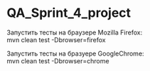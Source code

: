 # QA_Sprint_4_project
Запустить тесты на браузере Mozilla Firefox:   
mvn clean test -Dbrowser=firefox

Запустить тесты на бразуере GoogleChrome:  
mvn clean test -Dbrowser=chrome
